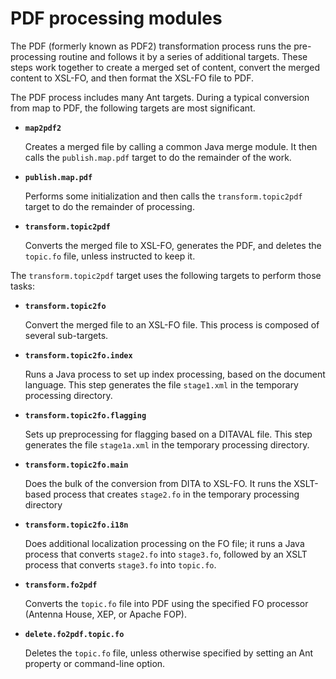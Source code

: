 # PDF processing modules

The PDF \(formerly known as PDF2\) transformation process runs the pre-processing routine and follows it by a series of additional targets. These steps work together to create a merged set of content, convert the merged content to XSL-FO, and then format the XSL-FO file to PDF.

The PDF process includes many Ant targets. During a typical conversion from map to PDF, the following targets are most significant.

-   **`map2pdf2`**

    Creates a merged file by calling a common Java merge module. It then calls the `publish.map.pdf` target to do the remainder of the work.

-   **`publish.map.pdf`**

    Performs some initialization and then calls the `transform.topic2pdf` target to do the remainder of processing.

-   **`transform.topic2pdf`**

    Converts the merged file to XSL-FO, generates the PDF, and deletes the `topic.fo` file, unless instructed to keep it.


The `transform.topic2pdf` target uses the following targets to perform those tasks:

-   **`transform.topic2fo`**

    Convert the merged file to an XSL-FO file. This process is composed of several sub-targets.

-   **`transform.topic2fo.index`**

    Runs a Java process to set up index processing, based on the document language. This step generates the file `stage1.xml` in the temporary processing directory.

-   **`transform.topic2fo.flagging`**

    Sets up preprocessing for flagging based on a DITAVAL file. This step generates the file `stage1a.xml` in the temporary processing directory.

-   **`transform.topic2fo.main`**

    Does the bulk of the conversion from DITA to XSL-FO. It runs the XSLT-based process that creates `stage2.fo` in the temporary processing directory

-   **`transform.topic2fo.i18n`**

    Does additional localization processing on the FO file; it runs a Java process that converts `stage2.fo` into `stage3.fo`, followed by an XSLT process that converts `stage3.fo` into `topic.fo`.

-   **`transform.fo2pdf`**

    Converts the `topic.fo` file into PDF using the specified FO processor \(Antenna House, XEP, or Apache FOP\).

-   **`delete.fo2pdf.topic.fo`**

    Deletes the `topic.fo` file, unless otherwise specified by setting an Ant property or command-line option.


